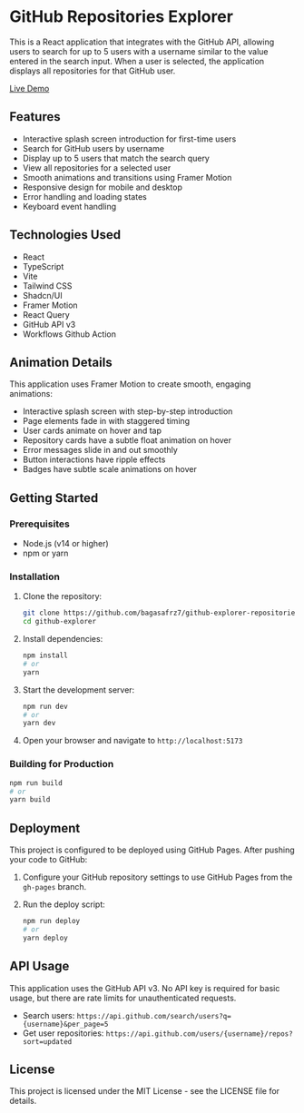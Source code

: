 # GitHub Repositories Explorer

This is a React application that integrates with the GitHub API, allowing users to search for up to 5 users with a username similar to the value entered in the search input. When a user is selected, the application displays all repositories for that GitHub user.

[Live Demo](https://bagasafrz7.github.io/github-explorer-repositories/)

## Features

- Interactive splash screen introduction for first-time users
- Search for GitHub users by username
- Display up to 5 users that match the search query
- View all repositories for a selected user
- Smooth animations and transitions using Framer Motion
- Responsive design for mobile and desktop
- Error handling and loading states
- Keyboard event handling

## Technologies Used

- React
- TypeScript
- Vite
- Tailwind CSS
- Shadcn/UI
- Framer Motion
- React Query
- GitHub API v3
- Workflows Github Action

## Animation Details

This application uses Framer Motion to create smooth, engaging animations:

- Interactive splash screen with step-by-step introduction
- Page elements fade in with staggered timing
- User cards animate on hover and tap
- Repository cards have a subtle float animation on hover
- Error messages slide in and out smoothly
- Button interactions have ripple effects
- Badges have subtle scale animations on hover

## Getting Started

### Prerequisites

- Node.js (v14 or higher)
- npm or yarn

### Installation

1. Clone the repository:

   ```bash
   git clone https://github.com/bagasafrz7/github-explorer-repositories
   cd github-explorer
   ```

2. Install dependencies:

   ```bash
   npm install
   # or
   yarn
   ```

3. Start the development server:

   ```bash
   npm run dev
   # or
   yarn dev
   ```

4. Open your browser and navigate to `http://localhost:5173`

### Building for Production

```bash
npm run build
# or
yarn build
```

## Deployment

This project is configured to be deployed using GitHub Pages. After pushing your code to GitHub:

1. Configure your GitHub repository settings to use GitHub Pages from the `gh-pages` branch.

2. Run the deploy script:
   ```bash
   npm run deploy
   # or
   yarn deploy
   ```

## API Usage

This application uses the GitHub API v3. No API key is required for basic usage, but there are rate limits for unauthenticated requests.

- Search users: `https://api.github.com/search/users?q={username}&per_page=5`
- Get user repositories: `https://api.github.com/users/{username}/repos?sort=updated`

## License

This project is licensed under the MIT License - see the LICENSE file for details.
